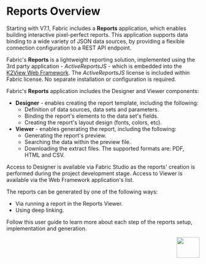 # Reports Overview

Starting with V7.1, Fabric includes a **Reports** application, which enables building interactive pixel-perfect reports. This application supports data binding to a wide variety of JSON data sources, by providing a flexible connection configuration to a REST API endpoint.

Fabric's **Reports** is a lightweight reporting solution, implemented using the 3rd party application - *ActiveReportsJS* - which is embedded into the [K2View Web Framework](/articles/30_web_framework/01_web_framework_overview.md). The *ActiveReportsJS* license is included within Fabric license. No separate installation or configuration is required. 

Fabric's **Reports** application includes the Designer and Viewer components:

* **Designer** - enables creating the report template, including the following: 
  - Definition of data sources, data sets and parameters.
  - Binding the report's elements to the data set's fields.
  - Creating the report's layout design (fonts, colors, etc). 
* **Viewer** - enables generating the report, including the following:
  - Generating the report's preview. 
  - Searching the data within the preview file.
  - Downloading the extract files. The supported formats are: PDF, HTML and CSV.

Access to Designer is available via Fabric Studio as the reports' creation is performed during the project development stage. Access to Viewer is available via the Web Framework application's list.

The reports can be generated by one of the following ways: 

* Via running a report in the Reports Viewer.
* Using deep linking.

Follow this user guide to learn more about each step of the reports setup, implementation and generation.



[<img align="right" width="60" height="54" src="/articles/images/Next.png">](02_create_new_report.md) 
